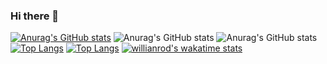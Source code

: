 ### Hi there 👋

<!--
**yuxubinchen/yuxubinchen** is a ✨ _special_ ✨ repository because its `README.md` (this file) appears on your GitHub profile.

Here are some ideas to get you started:

- 🔭 I’m currently working on ...
- 🌱 I’m currently learning ...
- 👯 I’m looking to collaborate on ...
- 🤔 I’m looking for help with ...
- 💬 Ask me about ...
- 📫 How to reach me: ...
- 😄 Pronouns: ...
- ⚡ Fun fact: ...
-->
[![Anurag's GitHub stats](https://github-readme-stats.vercel.app/api?yuxubinchen=anuraghazra)](https://github.com/anuraghazra/github-readme-stats)
![Anurag's GitHub stats](https://github-readme-stats-pi-tawny.vercel.app/api?yuxubinchen=anuraghazra&count_private=true)
![Anurag's GitHub stats](https://github-readme-stats-pi-tawny.vercel.app/api?yuxubinchen=anuraghazra&show_icons=true&theme=radical)
[![Top Langs](https://github-readme-stats-pi-tawny.vercel.app/api/top-langs/?yuxubinchen=anuraghazra)](https://github.com/yuxubinchen)
[![Top Langs](https://github-readme-stats-pi-tawny.vercel.app/api/top-langs/?yuxubinchen=anuraghazra&layout=compact)](https://github.com/yuxubinchen)
[![willianrod's wakatime stats](https://github-readme-stats-pi-tawny.vercel.app/api/wakatime?yuxubinchen=willianrod)](https://github.com/yuxubinchen)



